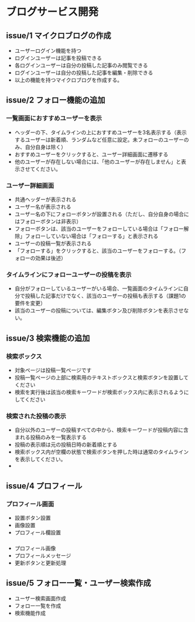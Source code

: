 # ブログサービス開発

## issue/1 マイクロブログの作成
- ユーザーログイン機能を持つ
- ログインユーザーは記事を投稿できる
- 各ログインユーザーは自分の投稿した記事のみ閲覧できる
- ログインユーザーは自分の投稿した記事を編集・削除できる
- 以上の機能を持つマイクロブログを作成する。

## issue/2 フォロー機能の追加
### 一覧画面におすすめユーザーを表示
- ヘッダーの下、タイムラインの上におすすめユーザーを3名表示する（表示するユーザーは新着順、ランダムなど任意に設定。未フォローのユーザーのみ、自分自身は除く）
- おすすめユーザーをクリックすると、ユーザー詳細画面に遷移する
- 他のユーザーが存在しない場合には、「他のユーザーが存在しません」と表示させてください。
### ユーザー詳細画面
- 共通ヘッダーが表示される
- ユーザー名が表示される
- ユーザー名の下にフォローボタンが設置される（ただし、自分自身の場合にはフォローボタンは非表示）
- フォローボタンは、該当のユーザーをフォローしている場合は「フォロー解除」フォローしていない場合は「フォローする」と表示される
- ユーザーの投稿一覧が表示される
- 「フォローする」をクリックすると、該当のユーザーをフォローする。（フォローの効果は後述）
### タイムラインにフォローユーザーの投稿を表示
- 自分がフォローしているユーザーがいる場合、一覧画面のタイムラインに自分で投稿した記事だけでなく、該当のユーザーの投稿も表示する（課題1の要件を変更）
- 該当のユーザーの投稿については、編集ボタン及び削除ボタンを表示させない。

## issue/3 検索機能の追加
### 検索ボックス
- 対象ページは投稿一覧ページです
- 投稿一覧ページの上部に検索用のテキストボックスと検索ボタンを設置してください
- 検索を実行後は該当の検索キーワードが検索ボックス内に表示されるようにしてください
### 検索された投稿の表示
- 自分以外のユーザーの投稿すべての中から、検索キーワードが投稿内容に含まれる投稿のみを一覧表示する
- 投稿の表示順は元の投稿日時の新着順とする
- 検索ボックス内が空欄の状態で検索ボタンを押した時は通常のタイムラインを表示してください。
- 

## issue/4 プロフィール
### プロフィール画面
- 設置ボタン設置
- 画像設置
- プロフィール欄設置

###
- プロフィール画像
- プロフィールメッセージ
- 更新ボタンと更新処理

## issue/5 フォロー一覧・ユーザー検索作成
- ユーザー検索画面作成
- フォロー一覧を作成
- 検索機能作成
